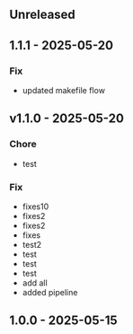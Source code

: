 ## Unreleased


## 1.1.1 - 2025-05-20
### Fix
- updated makefile flow


## v1.1.0 - 2025-05-20
### Chore
- test

### Fix
- fixes10
- fixes2
- fixes2
- fixes
- test2
- test
- test
- test
- add all
- added pipeline


## 1.0.0 - 2025-05-15
